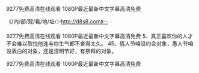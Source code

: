 9277免费高清在线观看 1080P最近最新中文字幕高清免费

《/内/部/观/看/地/址👉http://d8s8.com》--

9277免费高清在线观看 1080P最近最新中文字幕高清免费	5、真正喜欢你的人才不会难以取悦他连与你生气都不舍得太久。
	45、情人节咱没约会对象，愚人节咱没表白的对象，还是清明节好，有祭拜的对象。





9277免费高清在线观看 1080P最近最新中文字幕高清免费
